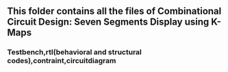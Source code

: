 ## This folder contains all the files of Combinational Circuit Design: Seven Segments Display using K-Maps
### Testbench,rtl(behavioral and structural codes),contraint,circuitdiagram